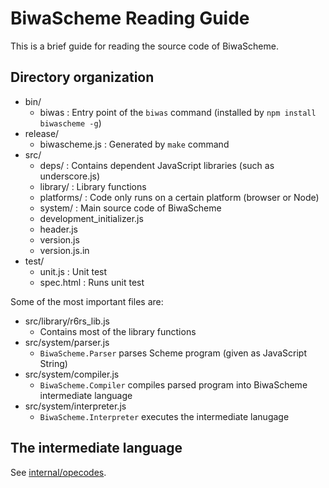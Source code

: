 # BiwaScheme Reading Guide

This is a brief guide for reading the source code of BiwaScheme.

## Directory organization

- bin/
  - biwas : Entry point of the `biwas` command (installed by `npm install biwascheme -g`)
- release/
  - biwascheme.js : Generated by `make` command
- src/
  - deps/ : Contains dependent JavaScript libraries (such as underscore.js)
  - library/ : Library functions
  - platforms/ : Code only runs on a certain platform (browser or Node)
  - system/ : Main source code of BiwaScheme
  - development_initializer.js
  - header.js
  - version.js
  - version.js.in
- test/
  - unit.js : Unit test
  - spec.html : Runs unit test

Some of the most important files are:

- src/library/r6rs_lib.js 
  - Contains most of the library functions
- src/system/parser.js
  - `BiwaScheme.Parser` parses Scheme program (given as JavaScript String)
- src/system/compiler.js
  - `BiwaScheme.Compiler` compiles parsed program into BiwaScheme intermediate language
- src/system/interpreter.js
  - `BiwaScheme.Interpreter` executes the intermediate lanugage

## The intermediate language

See [internal/opecodes](opecodes.html).
